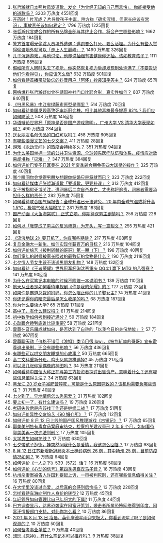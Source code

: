 1. [张哲瀚就日本照片风波道歉，发文「为曾经无知的自己而羞愧」。你能接受他的道歉吗？](https://www.zhihu.com/question/479464293) 3203 万热度 4551回复
1. [开药时 1 片写成 7 片导致孩子中毒，院方称「确实写错，但家长应该有常识」，事故责任该如何界定？](https://www.zhihu.com/question/479240827) 1796 万热度 1225回复
1. [张哲瀚代言或合作的所有品牌全部与其终止合作，将会产生哪些影响？](https://www.zhihu.com/question/479486575) 1662 万热度 184回复
1. [警方首度曝光偷渡人员境外遭遇：逃跑要么打死、要么活埋。为什么有些人觉得偷渡境外就可以「走上人生巅峰」？](https://www.zhihu.com/question/479177516) 1490 万热度 326回复
1. [儿子沉迷游戏，与他讨论，他却说抽烟有害健康你还抽。该如教育孩子？](https://www.zhihu.com/question/477388387) 1111 万热度 885回复
1. [假如所有人同时失去了视觉，你突然恢复视力后却发现到处涂满了「不要告诉他们你看得见」，你应该怎么做?](https://www.zhihu.com/question/455155293) 632 万热度 501回复
1. [如何看待首播带货破亿的抖音用户「阿怀」抄袭知乎答主？](https://www.zhihu.com/question/479535770) 624 万热度 65回复
1. [网络爆料张哲瀚疑似曾在靖国神社门口比耶合影，真实性如何？](https://www.zhihu.com/question/479397369) 607 万热度 840回复
1. [《扫黑风暴》中江省绿藤市原型是哪里？](https://www.zhihu.com/question/478622450) 514 万热度 70回复
1. [如何看待美国发现高致死率新冠变株，相比其他毒株最多提高 82%？我们应如何防范？](https://www.zhihu.com/question/479123119) 508 万热度 145回复
1. [华语辩论世界杯「原神是否是国产游戏黎明」，广州大学 VS 清华大学表现如何？](https://www.zhihu.com/question/479492365) 490 万热度 284回复
1. [送女朋友名创优品的口红可以吗？](https://www.zhihu.com/question/477564176) 458 万热度 605回复
1. [有哪些浪漫文艺的七夕文案？](https://www.zhihu.com/question/479283137) 411 万热度 28回复
1. [游戏《永劫无间》的热度会持续多久？](https://www.zhihu.com/question/470628145) 351 万热度 94回复
1. [为什么美国坐拥一流的公共卫生资源、全球领先医疗队伍和体系，疫情应对效果却堪称「灾难」？](https://www.zhihu.com/question/479198464) 347 万热度 384回复
1. [如何评价巴黎圣日耳曼在 2021 年夏季转会期免签四大球星的操作？](https://www.zhihu.com/question/478828247) 325 万热度 40回复
1. [哪个瞬间你会觉得男朋友想跟你结婚只是将就而已？](https://www.zhihu.com/question/331404742) 323 万热度 222回复
1. [如何看待媒体评张哲瀚道歉「要道歉，更要补课」？](https://www.zhihu.com/question/479522441) 313 万热度 412回复
1. [女子被指假死博关注，遭网暴后二次自杀身亡，丈夫称将追责，网暴者需要承担什么样的责任？](https://www.zhihu.com/question/479457307) 282 万热度 75回复
1. [如何看待联合国气候报告：全球升温已无法避免，20 年内全球气温或将升高 1.5℃，极端气候大幅增加？](https://www.zhihu.com/question/478518638) 281 万热度 183回复
1. [国产动画《大鱼海棠贰》 正式立项，你期待双男主剧情吗？](https://www.zhihu.com/question/478609412) 258 万热度 228回复
1. [如何以「我穿成了男主的反派师尊」为开头，写一篇甜文？](https://www.zhihu.com/question/433065335) 255 万热度 421回复
1. [《流浪地球 2》要开机了，你有哪些期待？](https://www.zhihu.com/question/471927786) 217 万热度 408回复
1. [复旦金融大一新生，如何实现年薪百万的目标？](https://www.zhihu.com/question/478207939) 216 万热度 104回复
1. [如何评价综艺《披荆斩棘的哥哥》第一期（下）？](https://www.zhihu.com/question/479428195) 196 万热度 40回复
1. [你们童年的时候被家长喂过的最敷衍的食物是什么？](https://www.zhihu.com/question/462844792) 190 万热度 2118回复
1. [七夕情人节女生该不该送男朋友礼物？](https://www.zhihu.com/question/290778620) 148 万热度 132回复
1. [如何看待《王者荣耀》世界冠军杯淘汰赛重庆 QG4:1 赢下 MTG 的八强赛？](https://www.zhihu.com/question/479566654) 141 万热度 90回复
1. [为什么在买笔记本电脑的时候不附赠一本说明书？](https://www.zhihu.com/question/478670931) 139 万热度 110回复
1. [航天从业者是如何看待电视剧《你是我的荣耀》的？](https://www.zhihu.com/question/475169837) 127 万热度 23回复
1. [如果你是霸道总裁的妈妈，你怎么阻止你的儿子娶女主?](https://www.zhihu.com/question/387717616) 74 万热度 41回复
1. [你还记得你的暗恋最后是怎么收尾的吗？](https://www.zhihu.com/question/478861929) 68 万热度 187回复
1. [你为什么要读大学?](https://www.zhihu.com/question/478490293) 65 万热度 171回复
1. [高中了，有什么建议吗？](https://www.zhihu.com/question/478807001) 61 万热度 214回复
1. [初中数学如何考到接近满分？](https://www.zhihu.com/question/268169984) 59 万热度 184回复
1. [心动跟合适到底谁比较重要?](https://www.zhihu.com/question/477873479) 58 万热度 221回复
1. [霍尊在音乐届成就如何，是否达到了自称的「以我今日的身份地位」？](https://www.zhihu.com/question/479242622) 57 万热度 967回复
1. [霍尊聊天称「价格不错但《浪姐》类节目很 low」，《披荆斩棘的哥哥》宣布霍尊退出录制，还会有哪些影响？](https://www.zhihu.com/question/479240755) 56 万热度 436回复
1. [有哪些可以哄女朋友睡觉的小故事？](https://www.zhihu.com/question/264824222) 50 万热度 665回复
1. [高二文科重新分班，鸡头凤尾怎样选择?](https://www.zhihu.com/question/478896445) 45 万热度 217回复
1. [可以发几张你家偶像的神图吗？](https://www.zhihu.com/question/478997204) 34 万热度 211回复
1. [如何看待中国恒大称正在与第三方投资者探讨出售资产，意味着什么？还有哪些信息值得关注？](https://www.zhihu.com/question/478783146) 34 万热度 63回复
1. [黑龙江 20 岁女子减肥营猝死，可能是什么原因导致的？该机构需要负哪些责任？](https://www.zhihu.com/question/479251265) 31 万热度 40回复
1. [七夕到了，异地情侣怎么秀恩爱？](https://www.zhihu.com/question/478777300) 31 万热度 102回复
1. [要上初一了，有什么建议吗？](https://www.zhihu.com/question/477973744) 19 万热度 926回复
1. [考研失败后是应该找工作还是继续二战？](https://www.zhihu.com/question/478627169) 17 万热度 51回复
1. [如何评价异性交友综艺《90 婚介所》？](https://www.zhihu.com/question/475822087) 17 万热度 112回复
1. [如何评价 8 月 12 日上线的国产国风推理游戏《古镜记》？](https://www.zhihu.com/question/479155481) 17 万热度 65回复
1. [郭美美制售有毒食品案庭审结束，检察机关建议量刑 2 年 9 个月，如何看待郭美美再一次违法判刑？](https://www.zhihu.com/question/479415390) 17 万热度 105回复
1. [大学男生如何护肤？](https://www.zhihu.com/question/51735904) 17 万热度 630回复
1. [七夕带孩子逛街，娃突然问我什么是爱情，我该怎么回答？](https://www.zhihu.com/question/477577679) 17 万热度 98回复
1. [8 月 12 日江苏新增新冠肺炎本土确诊病例 26 例，其中扬州 25 例，目前防疫情况如何？](https://www.zhihu.com/question/479389775) 16 万热度 64回复
1. [如何评价《一人之下》539（572）话？](https://www.zhihu.com/question/479291143) 16 万热度 50回复
1. [如何评价《心动的信号》第四季男嘉宾马子佳？](https://www.zhihu.com/question/479203246) 16 万热度 43回复
1. [杭州杀妻案被告人许国利提起上诉，一审被判死刑，还有哪些信息值得关注？](https://www.zhihu.com/question/479437085) 16 万热度 80回复
1. [在大学里没谈过恋爱，以后真的会感到后悔吗？](https://www.zhihu.com/question/478639863) 13 万热度 220回复
1. [怎样看待车澈向制作人身份的转型?](https://www.zhihu.com/question/477041148) 12 万热度 45回复
1. [年轻领导如何管理比自己年纪大的下属?](https://www.zhihu.com/question/477324435) 11 万热度 44回复
1. [巴方调查显示，达苏恐袭案在阿富汗策划，袭击者所属恐怖网络得到印度、阿富汗情报部门支持。对此你怎么看？](https://www.zhihu.com/question/479384949) 10 万热度 86回复
1. [2021 年 8 月 13 日 凌晨，英仙座流星雨迎来极大，你看到流星了吗？是如何观测的？](https://www.zhihu.com/question/478968557) 10 万热度 50回复
1. [如何备考事业单位？](https://www.zhihu.com/question/49523355) 9 万热度 40回复
1. [想玩《原神》，有什么笔记本可以推荐吗？](https://www.zhihu.com/question/470784592) 9 万热度 38回复